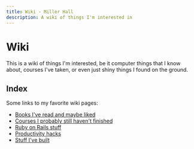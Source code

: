 ```yaml
---
title: Wiki - Miller Hall
description: A wiki of things I'm interested in
---
```


Wiki
=====

This is a wiki of things I'm interested, be it computer things that I know about, courses I've taken, or even just shiny things I found on the ground.

Index
-----

Some links to my favorite wiki pages:

- [Books I've read and maybe liked](/wiki/books.html)
- [Courses I probably still haven't finished](/wiki/courses.html)
- [Ruby on Rails stuff](/wiki/rails.html)
- [Productivity hacks](/wiki/productivity.html)
- [Stuff I've built](/wiki/projects.html)
